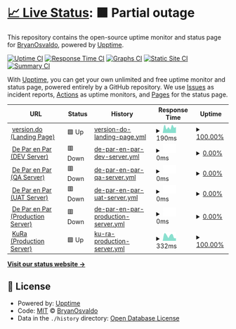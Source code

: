 # [📈 Live Status](https://demo.upptime.js.org): <!--live status--> **🟧 Partial outage**

This repository contains the open-source uptime monitor and status page for [BryanOsvaldo](https://demo.upptime.js.org), powered by [Upptime](https://github.com/upptime/upptime).

[![Uptime CI](https://github.com/BryanOsvaldo/status/workflows/Uptime%20CI/badge.svg)](https://github.com/BryanOsvaldo/status/actions?query=workflow%3A%22Uptime+CI%22)
[![Response Time CI](https://github.com/BryanOsvaldo/status/workflows/Response%20Time%20CI/badge.svg)](https://github.com/BryanOsvaldo/status/actions?query=workflow%3A%22Response+Time+CI%22)
[![Graphs CI](https://github.com/BryanOsvaldo/status/workflows/Graphs%20CI/badge.svg)](https://github.com/BryanOsvaldo/status/actions?query=workflow%3A%22Graphs+CI%22)
[![Static Site CI](https://github.com/BryanOsvaldo/status/workflows/Static%20Site%20CI/badge.svg)](https://github.com/BryanOsvaldo/status/actions?query=workflow%3A%22Static+Site+CI%22)
[![Summary CI](https://github.com/BryanOsvaldo/status/workflows/Summary%20CI/badge.svg)](https://github.com/BryanOsvaldo/status/actions?query=workflow%3A%22Summary+CI%22)

With [Upptime](https://upptime.js.org), you can get your own unlimited and free uptime monitor and status page, powered entirely by a GitHub repository. We use [Issues](https://github.com/BryanOsvaldo/status/issues) as incident reports, [Actions](https://github.com/BryanOsvaldo/status/actions) as uptime monitors, and [Pages](https://demo.upptime.js.org) for the status page.

<!--start: status pages-->
<!-- This summary is generated by Upptime (https://github.com/upptime/upptime) -->
<!-- Do not edit this manually, your changes will be overwritten -->
<!-- prettier-ignore -->
| URL | Status | History | Response Time | Uptime |
| --- | ------ | ------- | ------------- | ------ |
| <img alt="" src="https://icons.duckduckgo.com/ip3/version.do.ico" height="13"> [version.do (Landing Page)](https://version.do/) | 🟩 Up | [version-do-landing-page.yml](https://github.com/version-do/status/commits/HEAD/history/version-do-landing-page.yml) | <details><summary><img alt="Response time graph" src="./graphs/version-do-landing-page/response-time-week.png" height="20"> 190ms</summary><br><a href="https://version-do.github.io/status/history/version-do-landing-page"><img alt="Response time 1064" src="https://img.shields.io/endpoint?url=https%3A%2F%2Fraw.githubusercontent.com%2Fversion-do%2Fstatus%2FHEAD%2Fapi%2Fversion-do-landing-page%2Fresponse-time.json"></a><br><a href="https://version-do.github.io/status/history/version-do-landing-page"><img alt="24-hour response time 194" src="https://img.shields.io/endpoint?url=https%3A%2F%2Fraw.githubusercontent.com%2Fversion-do%2Fstatus%2FHEAD%2Fapi%2Fversion-do-landing-page%2Fresponse-time-day.json"></a><br><a href="https://version-do.github.io/status/history/version-do-landing-page"><img alt="7-day response time 190" src="https://img.shields.io/endpoint?url=https%3A%2F%2Fraw.githubusercontent.com%2Fversion-do%2Fstatus%2FHEAD%2Fapi%2Fversion-do-landing-page%2Fresponse-time-week.json"></a><br><a href="https://version-do.github.io/status/history/version-do-landing-page"><img alt="30-day response time 176" src="https://img.shields.io/endpoint?url=https%3A%2F%2Fraw.githubusercontent.com%2Fversion-do%2Fstatus%2FHEAD%2Fapi%2Fversion-do-landing-page%2Fresponse-time-month.json"></a><br><a href="https://version-do.github.io/status/history/version-do-landing-page"><img alt="1-year response time 1015" src="https://img.shields.io/endpoint?url=https%3A%2F%2Fraw.githubusercontent.com%2Fversion-do%2Fstatus%2FHEAD%2Fapi%2Fversion-do-landing-page%2Fresponse-time-year.json"></a></details> | <details><summary><a href="https://version-do.github.io/status/history/version-do-landing-page">100.00%</a></summary><a href="https://version-do.github.io/status/history/version-do-landing-page"><img alt="All-time uptime 99.98%" src="https://img.shields.io/endpoint?url=https%3A%2F%2Fraw.githubusercontent.com%2Fversion-do%2Fstatus%2FHEAD%2Fapi%2Fversion-do-landing-page%2Fuptime.json"></a><br><a href="https://version-do.github.io/status/history/version-do-landing-page"><img alt="24-hour uptime 100.00%" src="https://img.shields.io/endpoint?url=https%3A%2F%2Fraw.githubusercontent.com%2Fversion-do%2Fstatus%2FHEAD%2Fapi%2Fversion-do-landing-page%2Fuptime-day.json"></a><br><a href="https://version-do.github.io/status/history/version-do-landing-page"><img alt="7-day uptime 100.00%" src="https://img.shields.io/endpoint?url=https%3A%2F%2Fraw.githubusercontent.com%2Fversion-do%2Fstatus%2FHEAD%2Fapi%2Fversion-do-landing-page%2Fuptime-week.json"></a><br><a href="https://version-do.github.io/status/history/version-do-landing-page"><img alt="30-day uptime 100.00%" src="https://img.shields.io/endpoint?url=https%3A%2F%2Fraw.githubusercontent.com%2Fversion-do%2Fstatus%2FHEAD%2Fapi%2Fversion-do-landing-page%2Fuptime-month.json"></a><br><a href="https://version-do.github.io/status/history/version-do-landing-page"><img alt="1-year uptime 99.99%" src="https://img.shields.io/endpoint?url=https%3A%2F%2Fraw.githubusercontent.com%2Fversion-do%2Fstatus%2FHEAD%2Fapi%2Fversion-do-landing-page%2Fuptime-year.json"></a></details>
| <img alt="" src="https://icons.duckduckgo.com/ip3/dev.deparenpar.edu.do.ico" height="13"> [De Par en Par (DEV Server)](https://dev.deparenpar.edu.do) | 🟥 Down | [de-par-en-par-dev-server.yml](https://github.com/version-do/status/commits/HEAD/history/de-par-en-par-dev-server.yml) | <details><summary><img alt="Response time graph" src="./graphs/de-par-en-par-dev-server/response-time-week.png" height="20"> 0ms</summary><br><a href="https://version-do.github.io/status/history/de-par-en-par-dev-server"><img alt="Response time 273" src="https://img.shields.io/endpoint?url=https%3A%2F%2Fraw.githubusercontent.com%2Fversion-do%2Fstatus%2FHEAD%2Fapi%2Fde-par-en-par-dev-server%2Fresponse-time.json"></a><br><a href="https://version-do.github.io/status/history/de-par-en-par-dev-server"><img alt="24-hour response time 0" src="https://img.shields.io/endpoint?url=https%3A%2F%2Fraw.githubusercontent.com%2Fversion-do%2Fstatus%2FHEAD%2Fapi%2Fde-par-en-par-dev-server%2Fresponse-time-day.json"></a><br><a href="https://version-do.github.io/status/history/de-par-en-par-dev-server"><img alt="7-day response time 0" src="https://img.shields.io/endpoint?url=https%3A%2F%2Fraw.githubusercontent.com%2Fversion-do%2Fstatus%2FHEAD%2Fapi%2Fde-par-en-par-dev-server%2Fresponse-time-week.json"></a><br><a href="https://version-do.github.io/status/history/de-par-en-par-dev-server"><img alt="30-day response time 0" src="https://img.shields.io/endpoint?url=https%3A%2F%2Fraw.githubusercontent.com%2Fversion-do%2Fstatus%2FHEAD%2Fapi%2Fde-par-en-par-dev-server%2Fresponse-time-month.json"></a><br><a href="https://version-do.github.io/status/history/de-par-en-par-dev-server"><img alt="1-year response time 232" src="https://img.shields.io/endpoint?url=https%3A%2F%2Fraw.githubusercontent.com%2Fversion-do%2Fstatus%2FHEAD%2Fapi%2Fde-par-en-par-dev-server%2Fresponse-time-year.json"></a></details> | <details><summary><a href="https://version-do.github.io/status/history/de-par-en-par-dev-server">0.00%</a></summary><a href="https://version-do.github.io/status/history/de-par-en-par-dev-server"><img alt="All-time uptime 67.76%" src="https://img.shields.io/endpoint?url=https%3A%2F%2Fraw.githubusercontent.com%2Fversion-do%2Fstatus%2FHEAD%2Fapi%2Fde-par-en-par-dev-server%2Fuptime.json"></a><br><a href="https://version-do.github.io/status/history/de-par-en-par-dev-server"><img alt="24-hour uptime 0.00%" src="https://img.shields.io/endpoint?url=https%3A%2F%2Fraw.githubusercontent.com%2Fversion-do%2Fstatus%2FHEAD%2Fapi%2Fde-par-en-par-dev-server%2Fuptime-day.json"></a><br><a href="https://version-do.github.io/status/history/de-par-en-par-dev-server"><img alt="7-day uptime 0.00%" src="https://img.shields.io/endpoint?url=https%3A%2F%2Fraw.githubusercontent.com%2Fversion-do%2Fstatus%2FHEAD%2Fapi%2Fde-par-en-par-dev-server%2Fuptime-week.json"></a><br><a href="https://version-do.github.io/status/history/de-par-en-par-dev-server"><img alt="30-day uptime 0.00%" src="https://img.shields.io/endpoint?url=https%3A%2F%2Fraw.githubusercontent.com%2Fversion-do%2Fstatus%2FHEAD%2Fapi%2Fde-par-en-par-dev-server%2Fuptime-month.json"></a><br><a href="https://version-do.github.io/status/history/de-par-en-par-dev-server"><img alt="1-year uptime 6.83%" src="https://img.shields.io/endpoint?url=https%3A%2F%2Fraw.githubusercontent.com%2Fversion-do%2Fstatus%2FHEAD%2Fapi%2Fde-par-en-par-dev-server%2Fuptime-year.json"></a></details>
| <img alt="" src="https://icons.duckduckgo.com/ip3/qa.deparenpar.edu.do.ico" height="13"> [De Par en Par (QA Server)](https://qa.deparenpar.edu.do) | 🟥 Down | [de-par-en-par-qa-server.yml](https://github.com/version-do/status/commits/HEAD/history/de-par-en-par-qa-server.yml) | <details><summary><img alt="Response time graph" src="./graphs/de-par-en-par-qa-server/response-time-week.png" height="20"> 0ms</summary><br><a href="https://version-do.github.io/status/history/de-par-en-par-qa-server"><img alt="Response time 238" src="https://img.shields.io/endpoint?url=https%3A%2F%2Fraw.githubusercontent.com%2Fversion-do%2Fstatus%2FHEAD%2Fapi%2Fde-par-en-par-qa-server%2Fresponse-time.json"></a><br><a href="https://version-do.github.io/status/history/de-par-en-par-qa-server"><img alt="24-hour response time 0" src="https://img.shields.io/endpoint?url=https%3A%2F%2Fraw.githubusercontent.com%2Fversion-do%2Fstatus%2FHEAD%2Fapi%2Fde-par-en-par-qa-server%2Fresponse-time-day.json"></a><br><a href="https://version-do.github.io/status/history/de-par-en-par-qa-server"><img alt="7-day response time 0" src="https://img.shields.io/endpoint?url=https%3A%2F%2Fraw.githubusercontent.com%2Fversion-do%2Fstatus%2FHEAD%2Fapi%2Fde-par-en-par-qa-server%2Fresponse-time-week.json"></a><br><a href="https://version-do.github.io/status/history/de-par-en-par-qa-server"><img alt="30-day response time 0" src="https://img.shields.io/endpoint?url=https%3A%2F%2Fraw.githubusercontent.com%2Fversion-do%2Fstatus%2FHEAD%2Fapi%2Fde-par-en-par-qa-server%2Fresponse-time-month.json"></a><br><a href="https://version-do.github.io/status/history/de-par-en-par-qa-server"><img alt="1-year response time 232" src="https://img.shields.io/endpoint?url=https%3A%2F%2Fraw.githubusercontent.com%2Fversion-do%2Fstatus%2FHEAD%2Fapi%2Fde-par-en-par-qa-server%2Fresponse-time-year.json"></a></details> | <details><summary><a href="https://version-do.github.io/status/history/de-par-en-par-qa-server">0.00%</a></summary><a href="https://version-do.github.io/status/history/de-par-en-par-qa-server"><img alt="All-time uptime 63.77%" src="https://img.shields.io/endpoint?url=https%3A%2F%2Fraw.githubusercontent.com%2Fversion-do%2Fstatus%2FHEAD%2Fapi%2Fde-par-en-par-qa-server%2Fuptime.json"></a><br><a href="https://version-do.github.io/status/history/de-par-en-par-qa-server"><img alt="24-hour uptime 0.00%" src="https://img.shields.io/endpoint?url=https%3A%2F%2Fraw.githubusercontent.com%2Fversion-do%2Fstatus%2FHEAD%2Fapi%2Fde-par-en-par-qa-server%2Fuptime-day.json"></a><br><a href="https://version-do.github.io/status/history/de-par-en-par-qa-server"><img alt="7-day uptime 0.00%" src="https://img.shields.io/endpoint?url=https%3A%2F%2Fraw.githubusercontent.com%2Fversion-do%2Fstatus%2FHEAD%2Fapi%2Fde-par-en-par-qa-server%2Fuptime-week.json"></a><br><a href="https://version-do.github.io/status/history/de-par-en-par-qa-server"><img alt="30-day uptime 0.00%" src="https://img.shields.io/endpoint?url=https%3A%2F%2Fraw.githubusercontent.com%2Fversion-do%2Fstatus%2FHEAD%2Fapi%2Fde-par-en-par-qa-server%2Fuptime-month.json"></a><br><a href="https://version-do.github.io/status/history/de-par-en-par-qa-server"><img alt="1-year uptime 6.83%" src="https://img.shields.io/endpoint?url=https%3A%2F%2Fraw.githubusercontent.com%2Fversion-do%2Fstatus%2FHEAD%2Fapi%2Fde-par-en-par-qa-server%2Fuptime-year.json"></a></details>
| <img alt="" src="https://icons.duckduckgo.com/ip3/uat.deparenpar.edu.do.ico" height="13"> [De Par en Par (UAT Server)](https://uat.deparenpar.edu.do) | 🟥 Down | [de-par-en-par-uat-server.yml](https://github.com/version-do/status/commits/HEAD/history/de-par-en-par-uat-server.yml) | <details><summary><img alt="Response time graph" src="./graphs/de-par-en-par-uat-server/response-time-week.png" height="20"> 0ms</summary><br><a href="https://version-do.github.io/status/history/de-par-en-par-uat-server"><img alt="Response time 226" src="https://img.shields.io/endpoint?url=https%3A%2F%2Fraw.githubusercontent.com%2Fversion-do%2Fstatus%2FHEAD%2Fapi%2Fde-par-en-par-uat-server%2Fresponse-time.json"></a><br><a href="https://version-do.github.io/status/history/de-par-en-par-uat-server"><img alt="24-hour response time 0" src="https://img.shields.io/endpoint?url=https%3A%2F%2Fraw.githubusercontent.com%2Fversion-do%2Fstatus%2FHEAD%2Fapi%2Fde-par-en-par-uat-server%2Fresponse-time-day.json"></a><br><a href="https://version-do.github.io/status/history/de-par-en-par-uat-server"><img alt="7-day response time 0" src="https://img.shields.io/endpoint?url=https%3A%2F%2Fraw.githubusercontent.com%2Fversion-do%2Fstatus%2FHEAD%2Fapi%2Fde-par-en-par-uat-server%2Fresponse-time-week.json"></a><br><a href="https://version-do.github.io/status/history/de-par-en-par-uat-server"><img alt="30-day response time 0" src="https://img.shields.io/endpoint?url=https%3A%2F%2Fraw.githubusercontent.com%2Fversion-do%2Fstatus%2FHEAD%2Fapi%2Fde-par-en-par-uat-server%2Fresponse-time-month.json"></a><br><a href="https://version-do.github.io/status/history/de-par-en-par-uat-server"><img alt="1-year response time 226" src="https://img.shields.io/endpoint?url=https%3A%2F%2Fraw.githubusercontent.com%2Fversion-do%2Fstatus%2FHEAD%2Fapi%2Fde-par-en-par-uat-server%2Fresponse-time-year.json"></a></details> | <details><summary><a href="https://version-do.github.io/status/history/de-par-en-par-uat-server">0.00%</a></summary><a href="https://version-do.github.io/status/history/de-par-en-par-uat-server"><img alt="All-time uptime 52.10%" src="https://img.shields.io/endpoint?url=https%3A%2F%2Fraw.githubusercontent.com%2Fversion-do%2Fstatus%2FHEAD%2Fapi%2Fde-par-en-par-uat-server%2Fuptime.json"></a><br><a href="https://version-do.github.io/status/history/de-par-en-par-uat-server"><img alt="24-hour uptime 0.00%" src="https://img.shields.io/endpoint?url=https%3A%2F%2Fraw.githubusercontent.com%2Fversion-do%2Fstatus%2FHEAD%2Fapi%2Fde-par-en-par-uat-server%2Fuptime-day.json"></a><br><a href="https://version-do.github.io/status/history/de-par-en-par-uat-server"><img alt="7-day uptime 0.00%" src="https://img.shields.io/endpoint?url=https%3A%2F%2Fraw.githubusercontent.com%2Fversion-do%2Fstatus%2FHEAD%2Fapi%2Fde-par-en-par-uat-server%2Fuptime-week.json"></a><br><a href="https://version-do.github.io/status/history/de-par-en-par-uat-server"><img alt="30-day uptime 0.00%" src="https://img.shields.io/endpoint?url=https%3A%2F%2Fraw.githubusercontent.com%2Fversion-do%2Fstatus%2FHEAD%2Fapi%2Fde-par-en-par-uat-server%2Fuptime-month.json"></a><br><a href="https://version-do.github.io/status/history/de-par-en-par-uat-server"><img alt="1-year uptime 6.34%" src="https://img.shields.io/endpoint?url=https%3A%2F%2Fraw.githubusercontent.com%2Fversion-do%2Fstatus%2FHEAD%2Fapi%2Fde-par-en-par-uat-server%2Fuptime-year.json"></a></details>
| <img alt="" src="https://icons.duckduckgo.com/ip3/red.deparenpar.edu.do.ico" height="13"> [De Par en Par (Production Server)](https://red.deparenpar.edu.do) | 🟥 Down | [de-par-en-par-production-server.yml](https://github.com/version-do/status/commits/HEAD/history/de-par-en-par-production-server.yml) | <details><summary><img alt="Response time graph" src="./graphs/de-par-en-par-production-server/response-time-week.png" height="20"> 0ms</summary><br><a href="https://version-do.github.io/status/history/de-par-en-par-production-server"><img alt="Response time 223" src="https://img.shields.io/endpoint?url=https%3A%2F%2Fraw.githubusercontent.com%2Fversion-do%2Fstatus%2FHEAD%2Fapi%2Fde-par-en-par-production-server%2Fresponse-time.json"></a><br><a href="https://version-do.github.io/status/history/de-par-en-par-production-server"><img alt="24-hour response time 0" src="https://img.shields.io/endpoint?url=https%3A%2F%2Fraw.githubusercontent.com%2Fversion-do%2Fstatus%2FHEAD%2Fapi%2Fde-par-en-par-production-server%2Fresponse-time-day.json"></a><br><a href="https://version-do.github.io/status/history/de-par-en-par-production-server"><img alt="7-day response time 0" src="https://img.shields.io/endpoint?url=https%3A%2F%2Fraw.githubusercontent.com%2Fversion-do%2Fstatus%2FHEAD%2Fapi%2Fde-par-en-par-production-server%2Fresponse-time-week.json"></a><br><a href="https://version-do.github.io/status/history/de-par-en-par-production-server"><img alt="30-day response time 0" src="https://img.shields.io/endpoint?url=https%3A%2F%2Fraw.githubusercontent.com%2Fversion-do%2Fstatus%2FHEAD%2Fapi%2Fde-par-en-par-production-server%2Fresponse-time-month.json"></a><br><a href="https://version-do.github.io/status/history/de-par-en-par-production-server"><img alt="1-year response time 201" src="https://img.shields.io/endpoint?url=https%3A%2F%2Fraw.githubusercontent.com%2Fversion-do%2Fstatus%2FHEAD%2Fapi%2Fde-par-en-par-production-server%2Fresponse-time-year.json"></a></details> | <details><summary><a href="https://version-do.github.io/status/history/de-par-en-par-production-server">0.00%</a></summary><a href="https://version-do.github.io/status/history/de-par-en-par-production-server"><img alt="All-time uptime 67.89%" src="https://img.shields.io/endpoint?url=https%3A%2F%2Fraw.githubusercontent.com%2Fversion-do%2Fstatus%2FHEAD%2Fapi%2Fde-par-en-par-production-server%2Fuptime.json"></a><br><a href="https://version-do.github.io/status/history/de-par-en-par-production-server"><img alt="24-hour uptime 0.00%" src="https://img.shields.io/endpoint?url=https%3A%2F%2Fraw.githubusercontent.com%2Fversion-do%2Fstatus%2FHEAD%2Fapi%2Fde-par-en-par-production-server%2Fuptime-day.json"></a><br><a href="https://version-do.github.io/status/history/de-par-en-par-production-server"><img alt="7-day uptime 0.00%" src="https://img.shields.io/endpoint?url=https%3A%2F%2Fraw.githubusercontent.com%2Fversion-do%2Fstatus%2FHEAD%2Fapi%2Fde-par-en-par-production-server%2Fuptime-week.json"></a><br><a href="https://version-do.github.io/status/history/de-par-en-par-production-server"><img alt="30-day uptime 0.00%" src="https://img.shields.io/endpoint?url=https%3A%2F%2Fraw.githubusercontent.com%2Fversion-do%2Fstatus%2FHEAD%2Fapi%2Fde-par-en-par-production-server%2Fuptime-month.json"></a><br><a href="https://version-do.github.io/status/history/de-par-en-par-production-server"><img alt="1-year uptime 6.34%" src="https://img.shields.io/endpoint?url=https%3A%2F%2Fraw.githubusercontent.com%2Fversion-do%2Fstatus%2FHEAD%2Fapi%2Fde-par-en-par-production-server%2Fuptime-year.json"></a></details>
| <img alt="" src="https://icons.duckduckgo.com/ip3/kura.epsi.com.do.ico" height="13"> [KuRa (Production Server)](https://kura.epsi.com.do/) | 🟩 Up | [ku-ra-production-server.yml](https://github.com/version-do/status/commits/HEAD/history/ku-ra-production-server.yml) | <details><summary><img alt="Response time graph" src="./graphs/ku-ra-production-server/response-time-week.png" height="20"> 332ms</summary><br><a href="https://version-do.github.io/status/history/ku-ra-production-server"><img alt="Response time 289" src="https://img.shields.io/endpoint?url=https%3A%2F%2Fraw.githubusercontent.com%2Fversion-do%2Fstatus%2FHEAD%2Fapi%2Fku-ra-production-server%2Fresponse-time.json"></a><br><a href="https://version-do.github.io/status/history/ku-ra-production-server"><img alt="24-hour response time 169" src="https://img.shields.io/endpoint?url=https%3A%2F%2Fraw.githubusercontent.com%2Fversion-do%2Fstatus%2FHEAD%2Fapi%2Fku-ra-production-server%2Fresponse-time-day.json"></a><br><a href="https://version-do.github.io/status/history/ku-ra-production-server"><img alt="7-day response time 332" src="https://img.shields.io/endpoint?url=https%3A%2F%2Fraw.githubusercontent.com%2Fversion-do%2Fstatus%2FHEAD%2Fapi%2Fku-ra-production-server%2Fresponse-time-week.json"></a><br><a href="https://version-do.github.io/status/history/ku-ra-production-server"><img alt="30-day response time 287" src="https://img.shields.io/endpoint?url=https%3A%2F%2Fraw.githubusercontent.com%2Fversion-do%2Fstatus%2FHEAD%2Fapi%2Fku-ra-production-server%2Fresponse-time-month.json"></a><br><a href="https://version-do.github.io/status/history/ku-ra-production-server"><img alt="1-year response time 298" src="https://img.shields.io/endpoint?url=https%3A%2F%2Fraw.githubusercontent.com%2Fversion-do%2Fstatus%2FHEAD%2Fapi%2Fku-ra-production-server%2Fresponse-time-year.json"></a></details> | <details><summary><a href="https://version-do.github.io/status/history/ku-ra-production-server">100.00%</a></summary><a href="https://version-do.github.io/status/history/ku-ra-production-server"><img alt="All-time uptime 99.99%" src="https://img.shields.io/endpoint?url=https%3A%2F%2Fraw.githubusercontent.com%2Fversion-do%2Fstatus%2FHEAD%2Fapi%2Fku-ra-production-server%2Fuptime.json"></a><br><a href="https://version-do.github.io/status/history/ku-ra-production-server"><img alt="24-hour uptime 100.00%" src="https://img.shields.io/endpoint?url=https%3A%2F%2Fraw.githubusercontent.com%2Fversion-do%2Fstatus%2FHEAD%2Fapi%2Fku-ra-production-server%2Fuptime-day.json"></a><br><a href="https://version-do.github.io/status/history/ku-ra-production-server"><img alt="7-day uptime 100.00%" src="https://img.shields.io/endpoint?url=https%3A%2F%2Fraw.githubusercontent.com%2Fversion-do%2Fstatus%2FHEAD%2Fapi%2Fku-ra-production-server%2Fuptime-week.json"></a><br><a href="https://version-do.github.io/status/history/ku-ra-production-server"><img alt="30-day uptime 100.00%" src="https://img.shields.io/endpoint?url=https%3A%2F%2Fraw.githubusercontent.com%2Fversion-do%2Fstatus%2FHEAD%2Fapi%2Fku-ra-production-server%2Fuptime-month.json"></a><br><a href="https://version-do.github.io/status/history/ku-ra-production-server"><img alt="1-year uptime 100.00%" src="https://img.shields.io/endpoint?url=https%3A%2F%2Fraw.githubusercontent.com%2Fversion-do%2Fstatus%2FHEAD%2Fapi%2Fku-ra-production-server%2Fuptime-year.json"></a></details>

<!--end: status pages-->

[**Visit our status website →**](https://demo.upptime.js.org)

## 📄 License

- Powered by: [Upptime](https://github.com/upptime/upptime)
- Code: [MIT](./LICENSE) © [BryanOsvaldo](https://demo.upptime.js.org)
- Data in the `./history` directory: [Open Database License](https://opendatacommons.org/licenses/odbl/1-0/)
